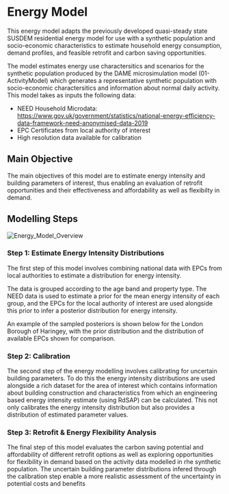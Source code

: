 # Energy Model

This energy model adapts the previously developed quasi-steady state SUSDEM residential energy model for use with a synthetic population and socio-economic characteristics to estimate household energy consumption, demand profiles, and feasible retrofit and carbon saving opportunities.

The model estimates energy use charactersitics and scenarios for the synthetic population produced by the DAME microsimulation model (01-ActivityModel) which generates a representative synthetic population with socio-economic charactersitics and information about normal daily activity. This model takes as inputs the following data:

- NEED Household Microdata: https://www.gov.uk/government/statistics/national-energy-efficiency-data-framework-need-anonymised-data-2019
- EPC Certificates from local authority of interest
- High resolution data available for calibration

## Main Objective

The main objectives of this model are to estimate energy intensity and building parameters of interest, thus enabling an evaluation of retrofit opportunities and their effectiveness and affordability as well as flexibilty in demand.

## Modelling Steps
![Energy_Model_Overview](https://user-images.githubusercontent.com/66263560/148383679-20ee1d32-b963-4cbe-9a19-19bc74f36537.png)
### Step 1: Estimate Energy Intensity Distributions

The first step of this model involves combining national data with EPCs from local authorities to estimate a distribution for energy intensity.

The data is grouped according to the age band and property type. The NEED data is used to estimate a prior for the mean energy intensity of each group, and the EPCs for the local authority of interest are used alongside this prior to infer a posterior distribution for energy intensity.

An example of the sampled posteriors is shown below for the London Borough of Haringey, with the prior distribution and the distribution of available EPCs shown for comparison.

### Step 2: Calibration

The second step of the energy modelling involves calibrating for uncertain building parameters. To do this the energy intensity distributions are used alongside a rich dataset for the area of interest which contains information about building construction and characteristics from which an engineering based energy intensity estimate (using RdSAP) can be calculated. This not only calibrates the energy intensity distribution but also provides a distribution of estimated parameter values. 

### Step 3: Retrofit & Energy Flexibility Analysis

The final step of this model evaluates the carbon saving potential and affordability of different retrofit options as well as exploring opportunities for flexibility in demand based on the activity data modelled in rhe synthetic population. The uncertain building parameter distributions infered through the calibration step enable a more realistic assessment of the uncertainty in potential costs and benefits
